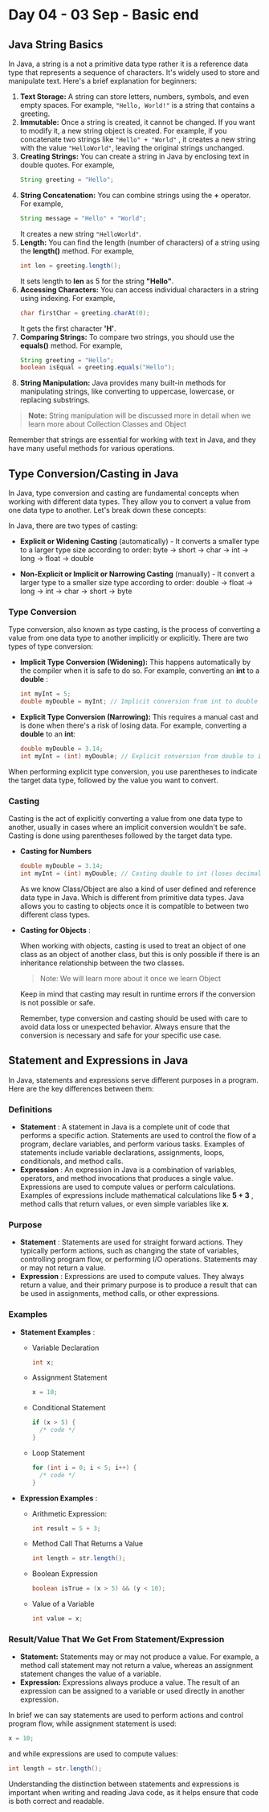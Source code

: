 # Day 04 - 03 Sep - Basic end

## Java String Basics

In Java, a string is a not a primitive data type rather it is a reference data type that represents a sequence of characters. It's widely used to store and manipulate text. Here's a brief explanation for beginners:

1. **Text Storage:** A string can store letters, numbers, symbols, and even empty spaces. For example, ```"Hello, World!"``` is a string that contains a greeting.
2. **Immutable:** Once a string is created, it cannot be changed. If you want to modify it, a new string object is created. For example, if you concatenate two strings like ```"Hello" + "World"``` , it creates a new string with the value ```"HelloWorld"```, leaving the original strings unchanged.
3. **Creating Strings:**  You can create a string in Java by enclosing text in double quotes. For example, 
    ```java
    String greeting = "Hello";
    ```
4. **String Concatenation:**  You can combine strings using the **+** operator. For example,
    ```java
    String message = "Hello" + "World"; 
    ```
   It creates a new string ```"HelloWorld"```.
5. **Length:** You can find the length (number of characters) of a string using the **length()** method. For example, 
    ```java
    int len = greeting.length();
    ```
    It sets length to **len** as 5 for the string **"Hello"**.
6. **Accessing Characters:** You can access individual characters in a string using indexing. For example, 
    ```java
    char firstChar = greeting.charAt(0);
    ``` 
    It gets the first character **'H'**.
7. **Comparing Strings:** To compare two strings, you should use the **equals()** method. For example, 
    ```java
    String greeting = "Hello";
    boolean isEqual = greeting.equals("Hello");
    ```
8. **String Manipulation:** Java provides many built-in methods for manipulating strings, like converting to uppercase, lowercase, or replacing substrings.

> **Note:** String manipulation will be discussed more in detail when we learn more about Collection Classes and Object

Remember that strings are essential for working with text in Java, and they have many useful methods for various operations.

## Type Conversion/Casting in Java

In Java, type conversion and casting are fundamental concepts when working with different data types. They allow you to convert a value from one data type to another. Let's break down these concepts:

In Java, there are two types of casting:

- **Explicit or Widening Casting** (automatically) - It converts a smaller type to a larger type size according to order:
  byte -\> short -\> char -\> int -\> long -\> float -\> double

- **Non-Explicit or Implicit or Narrowing Casting** (manually) - It convert a larger type to a smaller size type according to order:
  double -\> float -\> long -\> int -\> char -\> short -\> byte

### Type Conversion

Type conversion, also known as type casting, is the process of converting a value from one data type to another implicitly or explicitly. There are two types of type conversion:

- **Implicit Type Conversion (Widening):** This happens automatically by the compiler when it is safe to do so. For example, converting an **int** to a **double** :

  ```java
  int myInt = 5;
  double myDouble = myInt; // Implicit conversion from int to double
  ```

- **Explicit Type Conversion (Narrowing):** This requires a manual cast and is done when there's a risk of losing data. For example, converting a **double** to an **int**:

  ```java
  double myDouble = 3.14;
  int myInt = (int) myDouble; // Explicit conversion from double to int
  ```

When performing explicit type conversion, you use parentheses to indicate the target data type, followed by the value you want to convert.

### Casting

Casting is the act of explicitly converting a value from one data type to another, usually in cases where an implicit conversion wouldn't be safe. Casting is done using parentheses followed by the target data type.

- **Casting for Numbers**
  ```java
  double myDouble = 3.14;
  int myInt = (int) myDouble; // Casting double to int (loses decimal part)
  ```

  As we know Class/Object are also a kind of user defined and reference data type in Java. Which is different from primitive data types. Java allows you to casting to objects once it is compatible to between two different class types.

- **Casting for Objects** :

  When working with objects, casting is used to treat an object of one class as an object of another class, but this is only possible if there is an inheritance relationship between the two classes.

  > Note: We will learn more about it once we learn Object

  Keep in mind that casting may result in runtime errors if the conversion is not possible or safe.

  Remember, type conversion and casting should be used with care to avoid data loss or unexpected behavior. Always ensure that the conversion is necessary and safe for your specific use case.

## Statement and Expressions in Java

In Java, statements and expressions serve different purposes in a program. Here are the key differences between them:

### Definitions

- **Statement** : A statement in Java is a complete unit of code that performs a specific action. Statements are used to control the flow of a program, declare variables, and perform various tasks. Examples of statements include variable declarations, assignments, loops, conditionals, and method calls.
- **Expression** : An expression in Java is a combination of variables, operators, and method invocations that produces a single value. Expressions are used to compute values or perform calculations. Examples of expressions include mathematical calculations like **5 + 3** , method calls that return values, or even simple variables like **x**.

### Purpose

- **Statement** : Statements are used for straight forward actions. They typically perform actions, such as changing the state of variables, controlling program flow, or performing I/O operations. Statements may or may not return a value.
- **Expression** : Expressions are used to compute values. They always return a value, and their primary purpose is to produce a result that can be used in assignments, method calls, or other expressions.

### Examples

- **Statement Examples** :
  - Variable Declaration 
    ```java
    int x;
    ```
  - Assignment Statement
    ```java
    x = 10;
    ```
  - Conditional Statement
    ```java
    if (x > 5) {
      /* code */ 
    }
    ```

  - Loop Statement
    ```java
    for (int i = 0; i < 5; i++) { 
      /* code */ 
    }
    ```

- **Expression Examples** :
  - Arithmetic Expression:
    ```java
    int result = 5 + 3;
    ```
  - Method Call That Returns a Value
    ```java
    int length = str.length();
    ```
  - Boolean Expression
    ```java
    boolean isTrue = (x > 5) && (y < 10);
    ```
  - Value of a Variable
    ```java
    int value = x;
    ```

### Result/Value That We Get From Statement/Expression

- **Statement:** Statements may or may not produce a value. For example, a method call statement may not return a value, whereas an assignment statement changes the value of a variable.
- **Expression:** Expressions always produce a value. The result of an expression can be assigned to a variable or used directly in another expression.

In brief we can say statements are used to perform actions and control program flow, while assignment statement is used:
```java
x = 10;
```
and while expressions are used to compute values:
```java
int length = str.length();
```

Understanding the distinction between statements and expressions is important when writing and reading Java code, as it helps ensure that code is both correct and readable.
